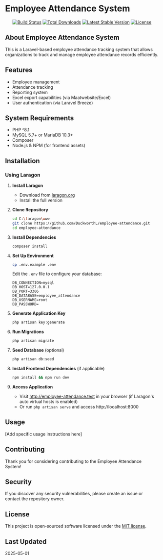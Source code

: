 # Employee Attendance System

<p align="center">
<a href="https://github.com/laravel/framework/actions"><img src="https://github.com/laravel/framework/workflows/tests/badge.svg" alt="Build Status"></a>
<a href="https://packagist.org/packages/laravel/framework"><img src="https://img.shields.io/packagist/dt/laravel/framework" alt="Total Downloads"></a>
<a href="https://packagist.org/packages/laravel/framework"><img src="https://img.shields.io/packagist/v/laravel/framework" alt="Latest Stable Version"></a>
<a href="https://packagist.org/packages/laravel/framework"><img src="https://img.shields.io/packagist/l/laravel/framework" alt="License"></a>
</p>

## About Employee Attendance System

This is a Laravel-based employee attendance tracking system that allows organizations to track and manage employee attendance records efficiently.

## Features

-   Employee management
-   Attendance tracking
-   Reporting system
-   Excel export capabilities (via Maatwebsite/Excel)
-   User authentication (via Laravel Breeze)

## System Requirements

-   PHP ^8.1
-   MySQL 5.7+ or MariaDB 10.3+
-   Composer
-   Node.js & NPM (for frontend assets)

## Installation

### Using Laragon

1. **Install Laragon**

    - Download from [laragon.org](https://laragon.org/download/)
    - Install the full version

2. **Clone Repository**

    ```bash
    cd C:\laragon\www
    git clone https://github.com/DuckworthL/employee-attendance.git
    cd employee-attendance
    ```

3. **Install Dependencies**

    ```bash
    composer install
    ```

4. **Set Up Environment**

    ```bash
    cp .env.example .env
    ```

    Edit the `.env` file to configure your database:

    ```
    DB_CONNECTION=mysql
    DB_HOST=127.0.0.1
    DB_PORT=3306
    DB_DATABASE=employee_attendance
    DB_USERNAME=root
    DB_PASSWORD=
    ```

5. **Generate Application Key**

    ```bash
    php artisan key:generate
    ```

6. **Run Migrations**

    ```bash
    php artisan migrate
    ```

7. **Seed Database** (optional)

    ```bash
    php artisan db:seed
    ```

8. **Install Frontend Dependencies** (if applicable)

    ```bash
    npm install && npm run dev
    ```

9. **Access Application**
    - Visit http://employee-attendance.test in your browser (if Laragon's auto virtual hosts is enabled)
    - Or run `php artisan serve` and access http://localhost:8000

## Usage

[Add specific usage instructions here]

## Contributing

Thank you for considering contributing to the Employee Attendance System!

## Security

If you discover any security vulnerabilities, please create an issue or contact the repository owner.

## License

This project is open-sourced software licensed under the [MIT license](https://opensource.org/licenses/MIT).

## Last Updated

2025-05-01
